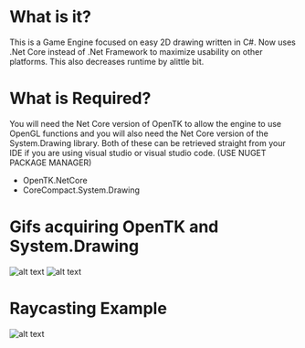 # What is it?
This is a Game Engine focused on easy 2D drawing written in C#. Now uses 
.Net Core instead of .Net Framework to maximize usability on other platforms. This also
decreases runtime by alittle bit.

# What is Required?
You will need the Net Core version of OpenTK to allow the engine to use OpenGL functions and
you will also need the Net Core version of the System.Drawing library. Both of these can be retrieved straight
from your IDE if you are using visual studio or visual studio code. (USE NUGET PACKAGE MANAGER)

- OpenTK.NetCore
- CoreCompact.System.Drawing

# Gifs acquiring OpenTK and System.Drawing
![alt text](https://i.imgur.com/RtYa9AR.gif)
![alt text](https://i.imgur.com/rRDdgQi.gif)

# Raycasting Example
![alt text](https://i.imgur.com/OPpvQep.gif)
